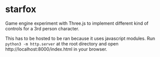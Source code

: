 # starfox
Game engine experiment with Three.js to implement different kind of controls for a 3rd person character.

This has to be hosted to be ran because it uses javascript modules.
Run `python3 -m http.server` at the root directory and open http://localhost:8000/index.html in your browser.
